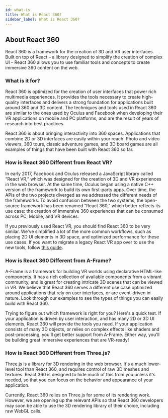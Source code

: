 ```yaml
---
id: what-is
title: What is React 360?
sidebar_label: What is React 360?
---
```


## About React 360

React 360 is a framework for the creation of 3D and VR user interfaces. Built on top of React – a library designed to simplify the creation of complex UI – React 360 allows you to use familiar tools and concepts to create immersive 360 content on the web.

### What is it for?

React 360 is optimized for the creation of user interfaces that power rich multimedia experiences. It provides the tools necessary to create high-quality interfaces and delivers a strong foundation for applications built around 360 and 3D content. The techniques and tools used in React 360 are similar to the ones used by Oculus and Facebook when developing their VR applications on mobile and PC platforms, and are the result of years of research into best practices.

React 360 is about bringing interactivity into 360 spaces. Applications that combine 2D or 3D interfaces are easily within your reach. Photo and video viewers, 360 tours, classic adventure games, and 3D board games are all examples of things that have been built with React 360 so far.

### How is React 360 Different from React VR?

In early 2017, Facebook and Oculus released a JavaScript library called “React VR,” which was designed for the creation of 3D and VR experiences in the web browser. At the same time, Oculus began using a native C++ version of the framework to build its own first-party apps. Over time, the APIs of the two projects diverged as we addressed the different needs of the frameworks. To avoid confusion between the two systems, the open-source framework has been renamed “React 360,” which better reflects its use case: the creation of immersive 360 experiences that can be consumed across PC, Mobile, and VR devices.

If you previously used React VR, you should find React 360 to be very similar. We've simplified a lot of the more common workflows, such as placing 2D UI elements in 3D space, and optimized performance for these use cases. If you want to migrate a legacy React VR app over to use the new tools, follow [this guide](/react-360/docs/from-react-vr.html).

### How is React 360 Different from A-Frame?

A-Frame is a framework for building VR worlds using declarative HTML-like components. It has a rich collection of available components from a vibrant community, and is great for creating intricate 3D scenes that can be viewed in VR. We believe that React 360 serves a different use case optimized around applications that rely on user interfaces, or are event-driven in nature. Look through our examples to see the types of things you can easily build with React 360.

Trying to figure out which framework is right for you? Here's a quick test. If your application is driven by user interaction, and has many 2D or 3D UI elements, React 360 will provide the tools you need. If your application consists of many 3D objects, or relies on complex effects like shaders and post-processing, you'll get better support from A-Frame. Either way, you'll be building great immersive experiences that are VR-ready!

### How is React 360 Different from Three.js?

Three.js is a library for 3D rendering in the web browser. It's a much lower-level tool than React 360, and requires control of raw 3D meshes and textures. React 360 is designed to hide much of this from you unless it's needed, so that you can focus on the behavior and appearance of your application.

Currently, React 360 relies on Three.js for some of its rendering work. However, we are opening up the relevant APIs so that React 360 developers may soon be able to use the 3D rendering library of their choice, including raw WebGL calls.

